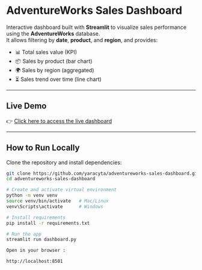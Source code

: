 # AdventureWorks Sales Dashboard

Interactive dashboard built with **Streamlit** to visualize sales performance using the **AdventureWorks** database.  
It allows filtering by **date**, **product**, and **region**, and provides:

- 📊 Total sales value (KPI)  
- 📦 Sales by product (bar chart)  
- 🌍 Sales by region (aggregated)  
- ⏳ Sales trend over time (line chart)

---

## Live Demo

👉 [Click here to access the live dashboard](https://YOUR-LINK-HERE.streamlit.app)

---

## How to Run Locally

Clone the repository and install dependencies:

```bash
git clone https://github.com/yaracyta/adventureworks-sales-dashboard.git
cd adventureworks-sales-dashboard

# Create and activate virtual environment
python -m venv venv
source venv/bin/activate   # Mac/Linux
venv\Scripts\activate      # Windows

# Install requirements
pip install -r requirements.txt

# Run the app
streamlit run dashboard.py

Open in your browser :

http://localhost:8501



